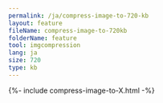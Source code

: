 ```yaml
---
permalink: /ja/compress-image-to-720-kb
layout: feature
fileName: compress-image-to-720kb
folderName: feature
tool: imgcompression
lang: ja
size: 720
type: kb
---
```


{%- include compress-image-to-X.html -%}
